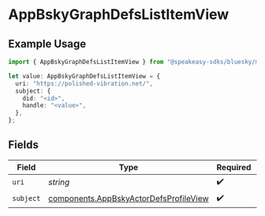 # AppBskyGraphDefsListItemView

## Example Usage

```typescript
import { AppBskyGraphDefsListItemView } from "@speakeasy-sdks/bluesky/models/components";

let value: AppBskyGraphDefsListItemView = {
  uri: "https://polished-vibration.net/",
  subject: {
    did: "<id>",
    handle: "<value>",
  },
};
```

## Fields

| Field                                                                                            | Type                                                                                             | Required                                                                                         | Description                                                                                      |
| ------------------------------------------------------------------------------------------------ | ------------------------------------------------------------------------------------------------ | ------------------------------------------------------------------------------------------------ | ------------------------------------------------------------------------------------------------ |
| `uri`                                                                                            | *string*                                                                                         | :heavy_check_mark:                                                                               | N/A                                                                                              |
| `subject`                                                                                        | [components.AppBskyActorDefsProfileView](../../models/components/appbskyactordefsprofileview.md) | :heavy_check_mark:                                                                               | N/A                                                                                              |